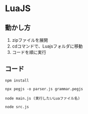 # LuaJS
## 動かし方
1. zipファイルを展開
2. cdコマンドで、Luajsフォルダに移動
3. コードを順に実行
## コード
``
npm install
``

``
npx pegjs -o parser.js grammar.pegjs
``

``
node main.js (実行したいLuaファイル名)
``

``
node src.js
``
